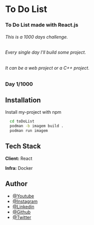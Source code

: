 # To Do List

### To Do List made with React.js

###### This is a 1000 days challenge. 
###### Every single day I'll build some project. 
###### It can be a web project or a C++ project.

### Day 1/1000
## Installation

Install my-project with npm

```bash
  cd toDoList
  podman -b imagem build .
  podman run imagem
```
    
## Tech Stack

**Client:** React

**Infra:** Docker


## Author

- [@Youtube](https://www.youtube.com/@thehecktour/featured/)
- [@Instagram](https://www.instagram.com/thehecktour/)
- [@Linkedin](https://www.linkedin.com/in/thehecktour/)
- [@Github](https://github.com/thehecktour/)
- [@Twitter](https://twitter.com/thehecktour/)

